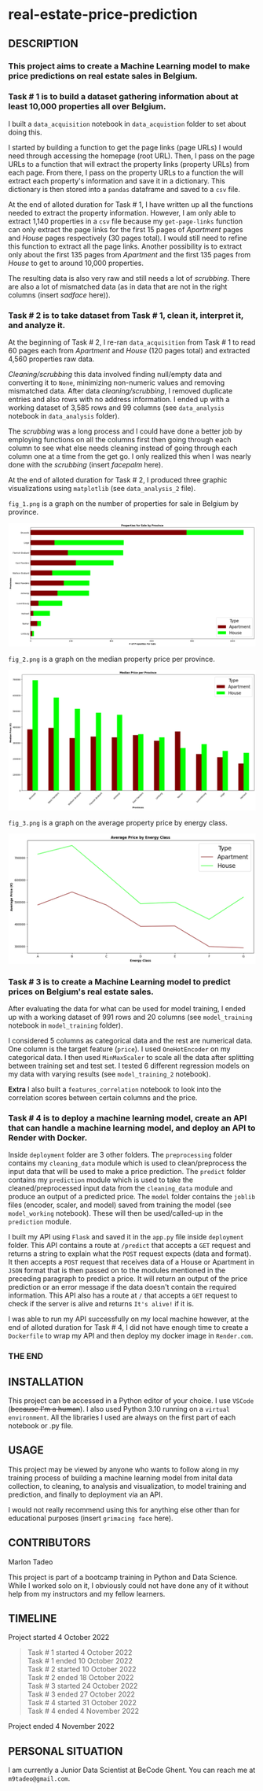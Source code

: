 # real-estate-price-prediction

## DESCRIPTION

### This project aims to create a Machine Learning model to make price predictions on real estate sales in Belgium.

### Task # 1 is to build a dataset gathering information about at least 10,000 properties all over Belgium.

I built a `data_acquisition` notebook in `data_acquistion` folder to set about doing this.

I started by building a function to get the page links (page URLs) I would need through accessing the homepage (root URL). Then, I pass on the page URLs to a function that will extract the property links (property URLs) from each page. From there, I pass on the property URLs to a function the will extract each property's information and save it in a dictionary. This dictionary is then stored into a `pandas` dataframe and saved to a `csv` file.

At the end of alloted duration for Task # 1, I have written up all the functions needed to extract the property information. However, I am only able to extract 1,140 properties in a `csv` file because my `get-page-links` function can only extract the page links for the first 15 pages of *Apartment* pages and *House* pages respectively (30 pages total). I would still need to refine this function to extract all the page links. Another possibility is to extract only about the first 135 pages from *Apartment* and the first 135 pages from *House* to get to around 10,000 properties.

The resulting data is also very raw and still needs a lot of *scrubbing*. There are also a lot of mismatched data (as in data that are not in the right columns (insert *sadface* here)).

### Task # 2 is to take dataset from Task # 1, clean it, interpret it, and analyze it.

At the beginning of Task # 2, I re-ran `data_acquisition` from Task # 1 to read 60 pages each from *Apartment* and *House* (120 pages total) and extracted 4,560 properties raw data.

*Cleaning/scrubbing* this data involved finding null/empty data and converting it to `None`, minimizing non-numeric values and removing mismatched data. After data *cleaning/scrubbing*, I removed duplicate entries and also rows with no address information. I ended up with a working dataset of 3,585 rows and 99 columns (see `data_analysis` notebook in `data_analysis` folder).

The *scrubbing* was a long process and I could have done a better job by employing functions on all the columns first then going through each column to see what else needs cleaning instead of going through each column one at a time from the get go. I only realized this when I was nearly done with the *scrubbing* (insert *facepalm* here).

At the end of alloted duration for Task # 2, I produced three graphic visualizations using `matplotlib` (see `data_analysis_2` file). 

`fig_1.png` is a graph on the number of properties for sale in Belgium by province.

![alt text](https://github.com/m9tadeo/real-estate-price-prediction/blob/main/data_analysis/fig_1.png)

`fig_2.png` is a graph on the median property price per province.

![alt text](https://github.com/m9tadeo/real-estate-price-prediction/blob/main/data_analysis/fig_2.png)

`fig_3.png` is a graph on the average property price by energy class.

![alt text](https://github.com/m9tadeo/real-estate-price-prediction/blob/main/data_analysis/fig_3.png)

### Task # 3 is to create a Machine Learning model to predict prices on Belgium's real estate sales.

After evaluating the data for what can be used for model training, I ended up with a working dataset of 991 rows and 20 columns (see `model_training` notebook in `model_training` folder). 

I considered 5 columns as categorical data and the rest are numerical data. One column is the target feature (`price`). I used `OneHotEncoder` on my categorical data. I then used `MinMaxScaler` to scale all the data after splitting between training set and test set. I tested 6 different regression models on my data with varying results (see `model_training_2` notebook).

**Extra** I also built a `features_correlation` notebook to look into the correlation scores between certain columns and the price.

### Task # 4 is to deploy a machine learning model, create an API that can handle a machine learning model, and deploy an API to Render with Docker.

Inside `deployment` folder are 3 other folders. The `preprocessing` folder contains my `cleaning_data` module which is used to clean/preprocess the input data that will be used to make a price prediction. The `predict` folder contains my `prediction` module which is used to take the cleaned/preprocessed input data from the `cleaning_data` module and produce an output of a predicted price. The `model` folder contains the `joblib` files (encoder, scaler, and model) saved from training the model (see `model_working` notebook). These will then be used/called-up in the `prediction` module.

I built my API using `Flask` and saved it in the `app.py` file inside `deployment` folder. This API contains a route at `/predict` that accepts a `GET` request and returns a string to explain what the `POST` request expects (data and format). It then accepts a `POST` request that receives data of a House or Apartment in `JSON` format that is then passed on to the modules mentioned in the preceding paragraph to predict a price. It will return an output of the price prediction or an error message if the data doesn't contain the required information. This API also has a route at `/` that accepts a `GET` request to check if the server is alive and returns `It's alive!` if it is.

I was able to run my API successfully on my local machine however, at the end of alloted duration for Task # 4, I did not have enough time to create a `Dockerfile` to wrap my API and then deploy my docker image in `Render.com`.

### THE END

## INSTALLATION

This project can be accessed in a Python editor of your choice. I use `VSCode` (~~because I'm a human~~). I also used Python 3.10 running on a `virtual environment`. All the libraries I used are always on the first part of each notebook or .py file.

## USAGE

This project may be viewed by anyone who wants to follow along in my training process of building a machine learning model from inital data collection, to cleaning, to analysis and visualization, to model training and prediction, and finally to deployment via an API.

I would not really recommend using this for anything else other than for educational purposes (insert `grimacing face` here).

## CONTRIBUTORS

Marlon Tadeo

This project is part of a bootcamp training in Python and Data Science. While I worked solo on it, I obviously could not have done any of it without help from my instructors and my fellow learners.

## TIMELINE

Project started 4 October 2022

> Task # 1 started 4 October 2022  
> Task # 1 ended 10 October 2022  
> Task # 2 started 10 October 2022  
> Task # 2 ended 18 October 2022  
> Task # 3 started 24 October 2022  
> Task # 3 ended 27 October 2022  
> Task # 4 started 31 October 2022  
> Task # 4 ended 4 November 2022

Project ended 4 November 2022

## PERSONAL SITUATION
I am currently a Junior Data Scientist at BeCode Ghent. You can reach me at `m9tadeo@gmail.com`.
